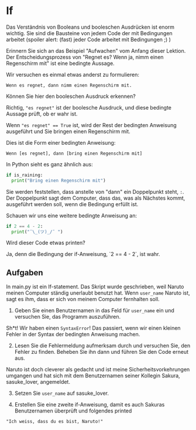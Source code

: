 If
=======

Das Verständnis von Booleans und booleschen Ausdrücken ist enorm wichtig. Sie sind die Bausteine von jedem Code der mit
Bedingungen arbeitet (spoiler alert: (fast) jeder Code  arbeitet mit Bedingungen ;) )

Erinnern Sie sich an das Beispiel "Aufwachen" vom Anfang dieser Lektion. Der Entscheidungsprozess von 
"Regnet es? Wenn ja, nimm einen Regenschirm mit" ist eine bedingte Aussage.

Wir versuchen es einmal etwas anderst zu formulieren:

````
Wenn es regnet, dann nimm einen Regenschirm mit.
````


Können Sie hier den booleschen Ausdruck erkennen?

Richtig, `"es regnet"` ist der boolesche Ausdruck, und diese bedingte Aussage prüft, ob er wahr ist.

Wenn `"es regnet" == True` ist, wird der Rest der bedingten Anweisung ausgeführt und Sie bringen einen Regenschirm mit.

Dies ist die Form einer bedingten Anweisung:

```
Wenn [es regnet], dann [bring einen Regenschirm mit]
```

In Python sieht es ganz ähnlich aus:

```python
if is_raining:
  print("Bring einen Regenschirm mit")
```

Sie werden feststellen, dass anstelle von "dann" ein Doppelpunkt steht, `:`. Der Doppelpunkt sagt dem Computer, dass das, 
was als Nächstes kommt, ausgeführt werden soll, wenn die Bedingung erfüllt ist.

Schauen wir uns eine weitere bedingte Anweisung an:

```python
if 2 == 4 - 2: 
  print("¯\_(ツ)_/¯ ")
 ```
Wird dieser Code etwas printen?

<div class="hint">
  Ja, denn die Bedingung der if-Anweisung, `2 == 4 - 2`, ist wahr.
</div>



Aufgaben
---------

In main.py ist ein If-statement. Das Skript wurde geschrieben, weil Naruto meinen Computer ständig unerlaubt 
   benutzt hat. Wenn `user_name` Naruto ist, sagt es ihm, dass er sich von meinem Computer 
   fernhalten soll.

1. Geben Sie einen Benutzernamen in das Feld für `user_name` ein und versuchen Sie, das Programm auszuführen.


Sh*t! Wir haben einen `SyntaxError`! Das passiert, wenn wir einen kleinen Fehler in der Syntax der bedingten Anweisung machen.

2. Lesen Sie die Fehlermeldung aufmerksam durch und versuchen Sie, den Fehler zu finden. Beheben Sie ihn dann und führen 
   Sie den Code erneut aus.

Naruto ist doch cleverer als gedacht und ist meine Sicherheitsvorkehrungen umgangen und hat sich mit dem Benutzernamen 
   seiner Kollegin Sakura, sasuke_lover, angemeldet.

3. Setzen Sie `user_name` auf sasuke_lover.

4. Erstellen Sie eine zweite if-Anweisung, damit es auch Sakuras Benutzernamen überprüft und folgendes printed

``
"Ich weiss, dass du es bist, Naruto!"
``


